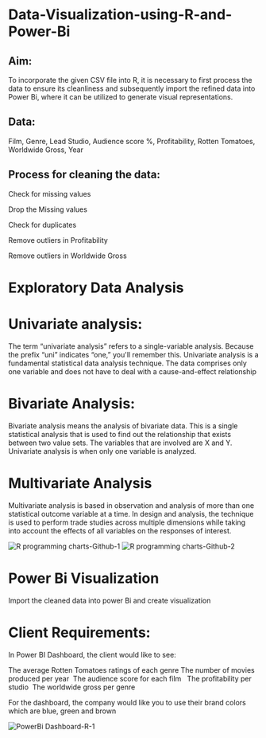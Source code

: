 # Data-Visualization-using-R-and-Power-Bi
## Aim:
To incorporate the given CSV file into R, it is necessary to first process the data to ensure its cleanliness and subsequently import the refined data into Power Bi, where it can be utilized to generate visual representations.

## Data:

Film,
Genre,
Lead Studio,
Audience score %,
Profitability,
Rotten Tomatoes,
Worldwide Gross,
Year

## Process for cleaning the data:

Check for missing values

Drop the Missing values

Check for duplicates

Remove outliers in Profitability

Remove outliers in Worldwide Gross

# Exploratory Data Analysis 

# Univariate analysis:

The term “univariate analysis” refers to a single-variable analysis. Because the prefix “uni” indicates “one,” you'll remember this. Univariate analysis is a fundamental statistical data analysis technique. The data comprises only one variable and does not have to deal with a cause-and-effect relationship

# Bivariate Analysis:

Bivariate analysis means the analysis of bivariate data. This is a single statistical analysis that is used to find out the relationship that exists between two value sets. The variables that are involved are X and Y. Univariate analysis is when only one variable is analyzed.

# Multivariate Analysis
Multivariate analysis is based in observation and analysis of more than one statistical outcome variable at a time. In design and analysis, the technique is used to perform trade studies across multiple dimensions while taking into account the effects of all variables on the responses of interest.

![R programming charts-Github-1](https://user-images.githubusercontent.com/124794009/228880262-494b9fd4-b9cb-4b3c-ac0b-e081bfcb5b9f.jpg)
![R programming charts-Github-2](https://user-images.githubusercontent.com/124794009/228880315-3664a869-a631-412b-8d71-d13374bddcf3.jpg)
# Power Bi Visualization

Import the cleaned data into power Bi and create visualization

# Client Requirements:

In Power BI Dashboard, the client would like to see: 

The average Rotten Tomatoes ratings of each genre
The number of movies produced per year 
The audience score for each film  
The profitability per studio 
The worldwide gross per genre 

For the dashboard, the company would like you to use their brand colors which are blue, green and brown

![PowerBi Dashboard-R-1](https://user-images.githubusercontent.com/124794009/228882967-bd759180-e724-460c-9af2-42a0eaf95a40.jpg)





